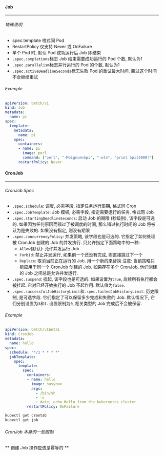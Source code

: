 #### Job
---
###### 特殊说明
  - spec.template 格式同 Pod
  - RestartPolicy 仅支持 Never 或 OnFailure
  - 单个 Pod 时, 默认 Pod 成功运行后 Job 即结束
  - `.spec.completions`标志 Job 结束需要成功运行的 Pod 个数, 默认为1
  - `.spec.parallelism`标志并行运行的 Pod 的个数, 默认为1
  - `.spec.activeDeadlineSeconds`标志失败 Pod 的重试最大时间, 超过这个时间不会继续重试

###### Example
```yaml
apiVersion: batch/v1
kind: Job
metadata:
  name: pi
spec:
  template:
    metadata:
      name: pi
    spec:
      containers:
      - name: pi
        image: perl
        command: ["perl", "-Mbignum=bpi", "-wle", "print bpi(2000)"]
      restartPolicy: Never
```
<!-- 查看日志, 可以显示出打印的 2000 位 n 值 -->

#### CronJob
---
###### CronJob Spec
  - `.spec.schedule`: 调度, 必需字段, 指定任务运行周期, 格式同 Cron
  - `.spec.JobTemplate`: Job 模板, 必需字段, 指定需要运行的任务, 格式同 Job
  - `.spec.startingDeadlineSeconds`: 启动 Job 的期限 (秒级别), 该字段是可选的. 如果因为任何原因而错过了被调度的时间, 那么错过执行时间的 Job 将被认为是失败的. 如果没有指定, 则没有期限
  - `.spec.concurrencyPolicy`: 并发策略, 该字段也是可选的. 它指定了如何处理被 CronJob 创建的 Job 的并发执行. 只允许指定下面策略中的一种:
    - `Allow`(默认): 允许并发运行 Job
    - `Forbid`: 禁止并发运行, 如果前一个还没有完成, 则直接跳过下一个
    - `Replace`: 取消当前正在运行的 Job, 用一个新的来替换
  注意: 当前策略只能应用于同一个 CronJob 创建的 Job. 如果存在多个 CronJob, 他们创建的 Job 之间总是允许并发运行.
  - `.spec.suspend`: 挂起, 该字段也是可选的. 如果设置为`true`, 后续所有执行都会被挂起. 它对已经开始执行的 Job 不起作用. 默认值为`false`.
  - `.spec.successfulJobHistoryLimit`和`.spec.failedJobHistoryLimit`: 历史限制, 是可选字段. 它们指定了可以保留多少完成和失败的 Job. 默认情况下, 它们分别设置为`3`和`1`. 设置限制为`0`, 相关类型的 Job 完成后不会被保留.

###### Example
```yaml
apiVersion: batch/v1beta1
kind: CronJob
metadata:
  name: hello
spec:
  schedule: "*/1 * * * *"
  jobTemplate:
    spec:
      template:
        spec:
          containers:
          - name: hello
            image: busybox
            args:
              - /bin/sh
              - -c
              - date; echo Hello from the kubernetes cluster
          restartPolicy: OnFailure
```
```bash
kubectl get crontab
kubectl get job
```

###### CronJob 本身的一些限制
** 创建 Job 操作应该是幂等的 **
